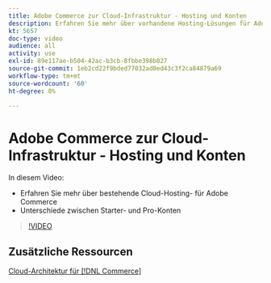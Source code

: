 ```yaml
---
title: Adobe Commerce zur Cloud-Infrastruktur - Hosting und Konten
description: Erfahren Sie mehr über vorhandene Hosting-Lösungen für Adobe Commerce ​. Verstehen Sie die Unterschiede zwischen den ​ von Starter und Pro.
kt: 5657
doc-type: video
audience: all
activity: use
exl-id: 89e117ae-b504-42ac-b3cb-8fbbe398b027
source-git-commit: 1eb2cd22f9bded77032ad0ed43c3f2ca84879a69
workflow-type: tm+mt
source-wordcount: '60'
ht-degree: 0%

---
```


# Adobe Commerce zur Cloud-Infrastruktur - Hosting und Konten

In diesem Video:

- Erfahren Sie mehr über bestehende Cloud-Hosting-&#x200B; für Adobe Commerce
- Unterschiede zwischen Starter- und Pro-Konten &#x200B;

>[!VIDEO](https://video.tv.adobe.com/v/35813?quality=12&learn=on)

## Zusätzliche Ressourcen

[Cloud-Architektur für [!DNL Commerce]](https://devdocs.magento.com/cloud/architecture/cloud-architecture.html)
